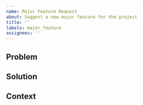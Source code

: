 ```yaml
---
name: Major Feature Request
about: Suggest a new major feature for the project
title: ''
labels: major_feature
assignees: ''
---
```


<!--
    The request is specifically for MAJOR features.
    This is defined by any feature that will take multiple PR's to complete.
    Some major features are bigger than others, but they will never be linked to a single PR.
    Besides this they are identical to normal feature requests.
-->

<!--
    Before submitting a feature request please consider the following:
    - Ask yourself if this feature really fits this project.
    - The feature should not add additional mandatory setup for the project.
    - The feature should work with promises + async/await.
    - The feature should work with vanilla JavaScript/TypeScript,
    - Do not suggest to add unnecessary complexity.
-->

## Problem
<!--
    All suggestions can be worded as a problem.
    Some examples:
    - It is not possible to do X.
    - When doing X it is not possible to do Y.
    - Doing X forces the developer to do Y.
    - Doing X is too complex.

    Most of the time these questions can be followed by a 'because ...'.
-->

## Solution
<!--
    You explained the problem,
    now provide at least 1 solution to the problem.
    Feel free to propose multiple solutions,
    or to ask for further discussion.
-->

## Context
<!--
    Add any relevant additional context like:
    - Screenshots
    - Code
    - References to issues
-->
